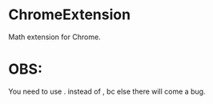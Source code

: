 # ChromeExtension
Math extension for Chrome.

# OBS:
You need to use . instead of , bc else there will come a bug. 
